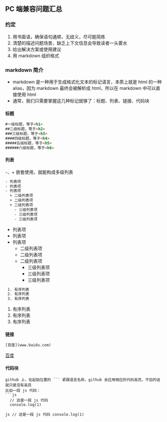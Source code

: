 ## PC 端兼容问题汇总

### 约定
1. 用书面语，确保语句通顺，无歧义，尽可能简练
2. 清楚的描述问题场景，缺乏上下文信息会导致读者一头雾水
3. 给出解决方案或使用建议
4. 用 markdown 组织格式


### markdown 简介
- markdown 是一种用于生成格式化文本的标记语言，本质上就是 html 的一种 alias，因为 markdown 最终会被解析成 html，所以在 markdown 中可以直接使用 html
- 通常，我们只需要掌握这几种标记就够了：标题、列表、链接、代码块

#### 标题
```html
#一级标题，等于<h1>
##二级标题，等于<h2>
###三级标题，等于<h3>
####四级标题，等于<h4>
#####五级标题，等于<h5>
######六级标题，等于<h6>
```

#### 列表
-、+ 嵌套使用，就能构成多级列表
```html
- 列表项
- 列表项
- 列表项
  + 二级列表项
  + 二级列表项
  + 二级列表项
    - 三级列表项
    - 三级列表项
    - 三级列表项
```
- 列表项
- 列表项
- 列表项
  + 二级列表项
  + 二级列表项
  + 二级列表项
    - 三级列表项
    - 三级列表项
    - 三级列表项

```html
 1. 有序列表
 2. 有序列表
 3. 有序列表
```
1. 有序列表
2. 有序列表
3. 有序列表

#### 链接
```html
[百度](www.baidu.com)
```
[百度](www.baidu.com)

#### 代码块

``` 包起来的部分就是代码块
github 上，在起始位置的 ``` 紧跟语言名称，github 会应用相应的代码高亮，不加的话就只是没有高亮
比如一段 js 代码：
```js
  // 这是一段 js 代码
  console.log(1)
```

`js
  // 这是一段 js 代码
  console.log(1)
`